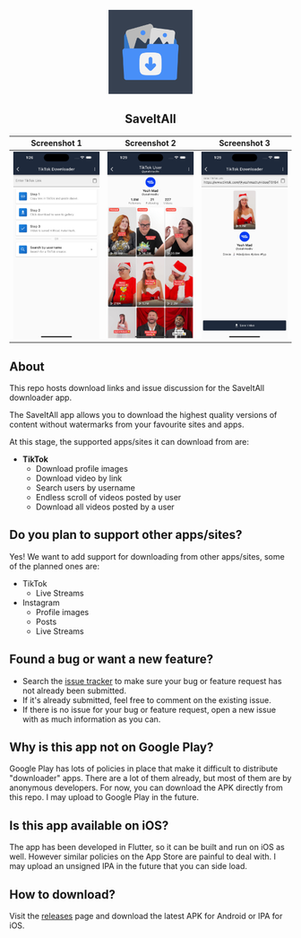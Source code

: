 <p align="center">
<a href="https://github.com/SaveItAll/saveitall-app"><img src="icon.png" width="150"></a>
</p>

<h2 align="center">SaveItAll</h2>

Screenshot 1 | Screenshot 2 | Screenshot 3
:-:|:-:|:-:
![](screenshots/tiktok_downloader.png) | ![](screenshots/tiktok_user.png) | ![](screenshots/tiktok_download_video.png)

## About

This repo hosts download links and issue discussion for the SaveItAll downloader app.

The SaveItAll app allows you to download the highest quality versions of content without watermarks from your favourite sites and apps.

At this stage, the supported apps/sites it can download from are:

- **TikTok**
  - Download profile images
  - Download video by link
  - Search users by username
  - Endless scroll of videos posted by user
  - Download all videos posted by a user

## Do you plan to support other apps/sites?

Yes! We want to add support for downloading from other apps/sites, some of the planned ones are:

- TikTok
  - Live Streams 
- Instagram
  - Profile images
  - Posts
  - Live Streams

## Found a bug or want a new feature?

- Search the [issue tracker](https://github.com/SaveItAll/saveitall-app/issues) to make sure your bug or feature request has not already been submitted.
- If it's already submitted, feel free to comment on the existing issue.
- If there is no issue for your bug or feature request, open a new issue with as much information as you can.

## Why is this app not on Google Play?

Google Play has lots of policies in place that make it difficult to distribute "downloader" apps.
There are a lot of them already, but most of them are by anonymous developers.
For now, you can download the APK directly from this repo. I may upload to Google Play in the future.

## Is this app available on iOS?

The app has been developed in Flutter, so it can be built and run on iOS as well. However similar policies on the App Store are painful to deal with.
I may upload an unsigned IPA in the future that you can side load.

## How to download?

Visit the [releases](https://github.com/SaveItAll/saveitall-app/releases) page and download the latest APK for Android or IPA for iOS.
